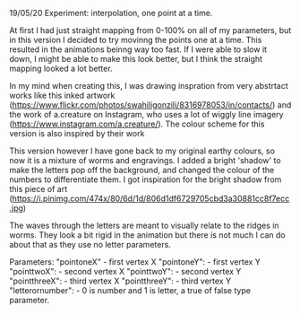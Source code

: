 19/05/20
Experiment: interpolation, one point at a time.

At first I had just straight mapping from 0-100% on all of my parameters, but in this version I decided to try movinng the points one at a time. This resulted in the animations beinng way too fast. If I were able to slow it down, I might be able to make this look better, but I think the straight mapping looked a lot better. 

In my mind when creating this, I was drawing inspration from very abstrtact works like this inked artwork (https://www.flickr.com/photos/swahiligonzili/8316978053/in/contacts/) and the work of a.creature on Instagram, who uses a lot of wiggly line imagery (https://www.instagram.com/a.creature/). The colour scheme for this version is also inspired by their work

This version however I have gone back to my original earthy colours, so now it is a mixture of worms and engravings. I added a bright 'shadow' to make the letters pop off the background, and changed the colour of the numbers to differentiate them. I got inspiration for the bright shadow from this piece of art (https://i.pinimg.com/474x/80/6d/1d/806d1df6729705cbd3a30881cc8f7ecc.jpg)

The waves through the letters are meant to visually relate to the ridges in worms. They look a bit rigid in the animation but there is not much I can do about that as they use no letter parameters.


Parameters:
  "pointoneX" - first vertex X
  "pointoneY": - first vertex Y
  "pointtwoX": - second vertex X
  "pointtwoY": - second vertex Y
  "pointthreeX": - third vertex X
  "pointthreeY": - third vertex Y
  "letterornumber": - 0 is number and 1 is letter, a true of false type parameter.

